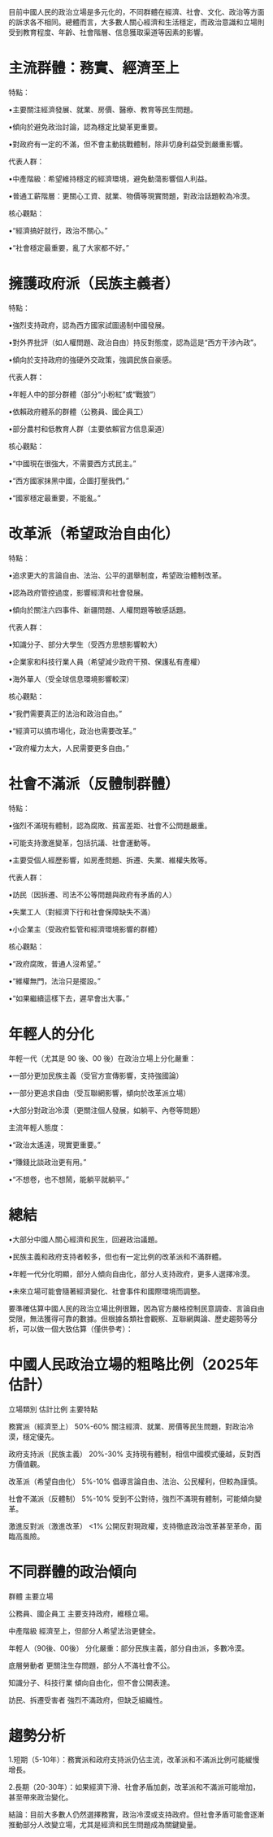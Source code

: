 目前中國人民的政治立場是多元化的，不同群體在經濟、社會、文化、政治等方面的訴求各不相同。總體而言，大多數人關心經濟和生活穩定，而政治意識和立場則受到教育程度、年齡、社會階層、信息獲取渠道等因素的影響。

# 主流群體：務實、經濟至上

特點：
	
 •主要關注經濟發展、就業、房價、醫療、教育等民生問題。
	
 •傾向於避免政治討論，認為穩定比變革更重要。
	
 •對政府有一定的不滿，但不會主動挑戰體制，除非切身利益受到嚴重影響。

代表人群：
	
 •中產階級：希望維持穩定的經濟環境，避免動蕩影響個人利益。
	
 •普通工薪階層：更關心工資、就業、物價等現實問題，對政治話題較為冷漠。

核心觀點：
	
 •“經濟搞好就行，政治不關心。”
	
 •“社會穩定最重要，亂了大家都不好。”

# 擁護政府派（民族主義者）

特點：
	
 •強烈支持政府，認為西方國家試圖遏制中國發展。

 •對外界批評（如人權問題、政治自由）持反對態度，認為這是“西方干涉內政”。
	
 •傾向於支持政府的強硬外交政策，強調民族自豪感。

代表人群：
	
 •年輕人中的部分群體（部分“小粉紅”或“戰狼”）

 •依賴政府體系的群體（公務員、國企員工）
	
 •部分農村和低教育人群（主要依賴官方信息渠道）

核心觀點：
	
 •“中國現在很強大，不需要西方式民主。”
	
 •“西方國家抹黑中國，企圖打壓我們。”
	
 •“國家穩定最重要，不能亂。”

# 改革派（希望政治自由化）

特點：

 •追求更大的言論自由、法治、公平的選舉制度，希望政治體制改革。

 •認為政府管控過度，影響經濟和社會發展。

 •傾向於關注六四事件、新疆問題、人權問題等敏感話題。

代表人群：

 •知識分子、部分大學生（受西方思想影響較大）
	
 •企業家和科技行業人員（希望減少政府干預、保護私有產權）
	
 •海外華人（受全球信息環境影響較深）

核心觀點：
	
 •“我們需要真正的法治和政治自由。”
	
 •“經濟可以搞市場化，政治也需要改革。”
	
 •“政府權力太大，人民需要更多自由。”

# 社會不滿派（反體制群體）

特點：
	
 •強烈不滿現有體制，認為腐敗、貧富差距、社會不公問題嚴重。

 •可能支持激進變革，包括抗議、社會運動等。
	
 •主要受個人經歷影響，如房產問題、拆遷、失業、維權失敗等。

代表人群：

 •訪民（因拆遷、司法不公等問題與政府有矛盾的人）

 •失業工人（對經濟下行和社會保障缺失不滿）
	
 •小企業主（受政府監管和經濟環境影響的群體）

核心觀點：

 •“政府腐敗，普通人沒希望。”

 •“維權無門，法治只是擺設。”

 •“如果繼續這樣下去，遲早會出大事。”

# 年輕人的分化

年輕一代（尤其是 90 後、00 後）在政治立場上分化嚴重：
	
 •一部分更加民族主義（受官方宣傳影響，支持強國論）
	
 •一部分更追求自由（受互聯網影響，傾向於改革派立場）

 •大部分對政治冷漠（更關注個人發展，如躺平、內卷等問題）

主流年輕人態度：

 •“政治太遙遠，現實更重要。”

 •“賺錢比談政治更有用。”

 •“不想卷，也不想鬧，能躺平就躺平。”

# 總結

 •大部分中國人關心經濟和民生，回避政治議題。

 •民族主義和政府支持者較多，但也有一定比例的改革派和不滿群體。

 •年輕一代分化明顯，部分人傾向自由化，部分人支持政府，更多人選擇冷漠。

 •未來立場可能會隨著經濟變化、社會事件和國際環境而調整。

要準確估算中國人民的政治立場比例很難，因為官方嚴格控制民意調查、言論自由受限，無法獲得可靠的數據。但根據各類社會觀察、互聯網輿論、歷史趨勢等分析，可以做一個大致估算（僅供參考）：

# 中國人民政治立場的粗略比例（2025年估計）

立場類別	估計比例	主要特點

務實派（經濟至上）	50%-60%	關注經濟、就業、房價等民生問題，對政治冷漠，穩定優先。

政府支持派（民族主義）	20%-30%	支持現有體制，相信中國模式優越，反對西方價值觀。

改革派（希望自由化）	5%-10%	倡導言論自由、法治、公民權利，但較為謹慎。

社會不滿派（反體制）	5%-10%	受到不公對待，強烈不滿現有體制，可能傾向變革。

激進反對派（激進改革）	<1%	公開反對現政權，支持徹底政治改革甚至革命，面臨高風險。

# 不同群體的政治傾向

群體	主要立場

公務員、國企員工	主要支持政府，維穩立場。

中產階級	經濟至上，但部分人希望法治更健全。

年輕人（90後、00後）	分化嚴重：部分民族主義，部分自由派，多數冷漠。

底層勞動者	更關注生存問題，部分人不滿社會不公。

知識分子、科技行業	傾向自由化，但不會公開表達。

訪民、拆遷受害者	強烈不滿政府，但缺乏組織性。

# 趨勢分析
	
 1.短期（5-10年）：務實派和政府支持派仍佔主流，改革派和不滿派比例可能緩慢增長。
	
 2.長期（20-30年）：如果經濟下滑、社會矛盾加劇，改革派和不滿派可能增加，甚至帶來政治變化。

結論：目前大多數人仍然選擇務實，政治冷漠或支持政府。但社會矛盾可能會逐漸推動部分人改變立場，尤其是經濟和民生問題成為關鍵變量。
